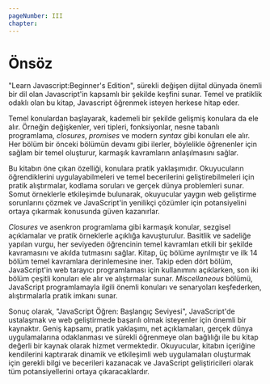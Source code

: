 ```yaml
---
pageNumber: III
chapter: 
---
```

# Önsöz

"Learn Javascript:Beginner's Edition", sürekli değişen dijital dünyada önemli bir dil olan Javascript'in kapsamlı bir şekilde keşfini sunar. Temel ve pratiklik odaklı olan bu kitap, Javascript öğrenmek isteyen herkese hitap eder.

Temel konulardan başlayarak, kademeli bir şekilde gelişmiş konulara da ele alır. Örneğin değişkenler, veri tipleri, fonksiyonlar, nesne tabanlı programlama, *closures*, *promises* ve modern *syntax* gibi konuları ele alır. Her bölüm bir önceki bölümün devamı gibi ilerler, böylelikle öğrenenler için sağlam bir temel oluşturur, karmaşık kavramların anlaşılmasını sağlar.

Bu kitabın öne çıkan özelliği, konulara pratik yaklaşımıdır. Okuyucuların öğrendiklerini uygulayabilmeleri ve temel becerilerini geliştirebilmeleri için pratik alıştırmalar, kodlama soruları ve gerçek dünya problemleri sunar. Somut örneklerle etkileşimde bulunarak, okuyucular yaygın web geliştirme sorunlarını çözmek ve JavaScript'in yenilikçi çözümler için potansiyelini ortaya çıkarmak konusunda güven kazanırlar.

*Closures* ve asenkron programlama gibi karmaşık konular, sezgisel açıklamalar ve pratik örneklerle açıklığa kavuşturulur. Basitlik ve sadeliğe yapılan vurgu, her seviyeden öğrencinin temel kavramları etkili bir şekilde kavramasını ve akılda tutmasını sağlar. Kitap, üç bölüme ayrılmıştır ve ilk 14 bölüm temel kavramlara derinlemesine iner. Takip eden dört bölüm, JavaScript'in web tarayıcı programlaması için kullanımını açıklarken, son iki bölüm çeşitli konuları ele alır ve alıştırmalar sunar. *Miscellaneous* bölümü, JavaScript programlamayla ilgili önemli konuları ve senaryoları keşfederken, alıştırmalarla pratik imkanı sunar.

Sonuç olarak, "JavaScript Öğren: Başlangıç Seviyesi", JavaScript'de ustalaşmak ve web geliştirmede başarılı olmak isteyenler için önemli bir kaynaktır. Geniş kapsamı, pratik yaklaşımı, net açıklamaları, gerçek dünya uygulamalarına odaklanması ve sürekli öğrenmeye olan bağlılığı ile bu kitap değerli bir kaynak olarak hizmet vermektedir. Okuyucular, kitabın içeriğine kendilerini kaptırarak dinamik ve etkileşimli web uygulamaları oluşturmak için gerekli bilgi ve becerileri kazanacak ve JavaScript geliştiricileri olarak tüm potansiyellerini ortaya çıkaracaklardır.
